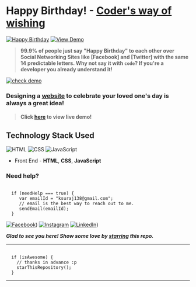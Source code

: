 # Happy Birthday! - [Coder's way of wishing](https://smilegupta.github.io/BirthdayWishes/)
[![Happy Birthday](https://img.shields.io/badge/Happy-Birthday-dodgerblue.svg?style=for-the-badge)](suraj138.github.io/Birthday_wish/) [![View Demo](https://img.shields.io/badge/View-Demo-teal.svg?style=for-the-badge)](https://smilegupta.github.io/BirthdayWishes/)
> **99.9% of people just say "Happy Birthday" to each other over Social Networking Sites like [Facebook] and [Twitter] with the same 14 predictable letters. Why not say it with `code`? If you're a developer you already understand it!**

[![check demo](https://forthebadge.com/images/badges/its-not-a-lie-if-you-believe-it.svg)](https://smilegupta.github.io/BirthdayWishes/)

### Designing a [website](suraj138.github.io/Birthday_wish/) to celebrate your loved one's day is always a great idea!

> #### Click [here](suraj138.github.io/Birthday_wish/) to view live demo!

## Technology Stack Used

![HTML](https://img.shields.io/badge/frontend-html-orange.svg?logo=html5&style=flat-square) 
![CSS](https://img.shields.io/badge/frontend-css-yellowgreen.svg?logo=css3&style=flat-square)
![JavaScript](https://img.shields.io/badge/frontend-javascript-yellow.svg?logo=javascript&style=flat-square)

- Front End - **HTML**, **CSS**, **JavaScript**

### Need help?

```

  if (needHelp === true) {
     var emailId = "ksuraj138@gmail.com";
     // email is the best way to reach out to me.
     sendEmail(emailId);
  }

```

[![Facebook](https://img.shields.io/static/v1.svg?label=follow&message=@smilegupta.1998&color=9cf&logo=facebook&style=flat&logoColor=white&colorA=informational)](https://www.facebook.com/kumar.suraj.528))  [![Instagram](https://img.shields.io/static/v1.svg?label=follow&message=@gupta_smile_&color=grey&logo=instagram&style=flat&logoColor=white&colorA=critical)](t.me/Ksuraj138) [![LinkedIn](https://img.shields.io/static/v1.svg?label=connect&message=@smilegupta&color=9cf&logo=linkedin&style=flat&logoColor=white&colorA=blue)](https://www.linkedin.com/in/suraj-kumar-7bba4416b/)) 

***Glad to see you here! Show some love by [starring](https://suraj138.github.io/Birthday_wish/) this repo.***

-----

```

  if (isAwesome) {
    // thanks in advance :p
    starThisRepository();
  }

```

******
